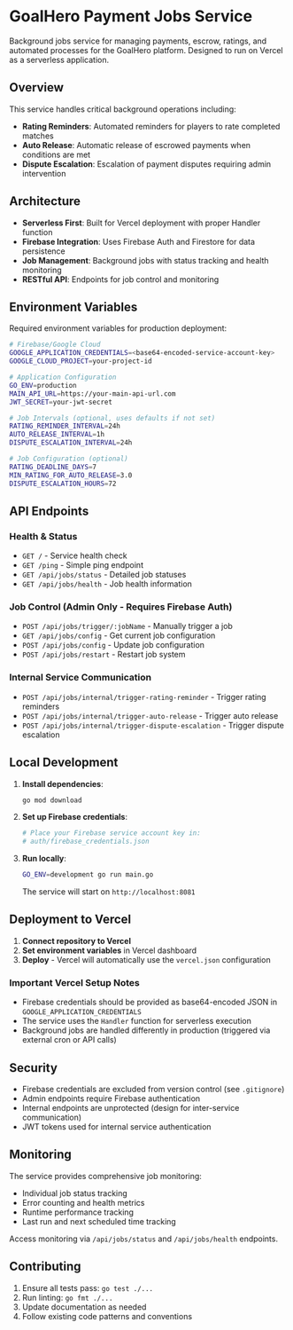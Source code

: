 # GoalHero Payment Jobs Service

Background jobs service for managing payments, escrow, ratings, and automated processes for the GoalHero platform. Designed to run on Vercel as a serverless application.

## Overview

This service handles critical background operations including:
- **Rating Reminders**: Automated reminders for players to rate completed matches
- **Auto Release**: Automatic release of escrowed payments when conditions are met
- **Dispute Escalation**: Escalation of payment disputes requiring admin intervention

## Architecture

- **Serverless First**: Built for Vercel deployment with proper Handler function
- **Firebase Integration**: Uses Firebase Auth and Firestore for data persistence
- **Job Management**: Background jobs with status tracking and health monitoring
- **RESTful API**: Endpoints for job control and monitoring

## Environment Variables

Required environment variables for production deployment:

```bash
# Firebase/Google Cloud
GOOGLE_APPLICATION_CREDENTIALS=<base64-encoded-service-account-key>
GOOGLE_CLOUD_PROJECT=your-project-id

# Application Configuration
GO_ENV=production
MAIN_API_URL=https://your-main-api-url.com
JWT_SECRET=your-jwt-secret

# Job Intervals (optional, uses defaults if not set)
RATING_REMINDER_INTERVAL=24h
AUTO_RELEASE_INTERVAL=1h
DISPUTE_ESCALATION_INTERVAL=24h

# Job Configuration (optional)
RATING_DEADLINE_DAYS=7
MIN_RATING_FOR_AUTO_RELEASE=3.0
DISPUTE_ESCALATION_HOURS=72
```

## API Endpoints

### Health & Status
- `GET /` - Service health check
- `GET /ping` - Simple ping endpoint
- `GET /api/jobs/status` - Detailed job statuses
- `GET /api/jobs/health` - Job health information

### Job Control (Admin Only - Requires Firebase Auth)
- `POST /api/jobs/trigger/:jobName` - Manually trigger a job
- `GET /api/jobs/config` - Get current job configuration
- `POST /api/jobs/config` - Update job configuration
- `POST /api/jobs/restart` - Restart job system

### Internal Service Communication
- `POST /api/jobs/internal/trigger-rating-reminder` - Trigger rating reminders
- `POST /api/jobs/internal/trigger-auto-release` - Trigger auto release
- `POST /api/jobs/internal/trigger-dispute-escalation` - Trigger dispute escalation

## Local Development

1. **Install dependencies**:
   ```bash
   go mod download
   ```

2. **Set up Firebase credentials**:
   ```bash
   # Place your Firebase service account key in:
   # auth/firebase_credentials.json
   ```

3. **Run locally**:
   ```bash
   GO_ENV=development go run main.go
   ```

   The service will start on `http://localhost:8081`

## Deployment to Vercel

1. **Connect repository to Vercel**
2. **Set environment variables** in Vercel dashboard
3. **Deploy** - Vercel will automatically use the `vercel.json` configuration

### Important Vercel Setup Notes

- Firebase credentials should be provided as base64-encoded JSON in `GOOGLE_APPLICATION_CREDENTIALS`
- The service uses the `Handler` function for serverless execution
- Background jobs are handled differently in production (triggered via external cron or API calls)

## Security

- Firebase credentials are excluded from version control (see `.gitignore`)
- Admin endpoints require Firebase authentication
- Internal endpoints are unprotected (design for inter-service communication)
- JWT tokens used for internal service authentication

## Monitoring

The service provides comprehensive job monitoring:
- Individual job status tracking
- Error counting and health metrics
- Runtime performance tracking
- Last run and next scheduled time tracking

Access monitoring via `/api/jobs/status` and `/api/jobs/health` endpoints.

## Contributing

1. Ensure all tests pass: `go test ./...`
2. Run linting: `go fmt ./...`
3. Update documentation as needed
4. Follow existing code patterns and conventions